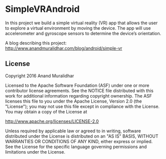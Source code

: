 SimpleVRAndroid
===============

In this project we build a simple virtual reality (VR) app that allows the user to explore a virtual environment by moving the device. 
The app will use accelerometer and gyroscope sensors to determine the device’s orientation.

A blog describing this project:
http://www.anandmuralidhar.com/blog/android/simple-vr

License
-------

Copyright 2016 Anand Muralidhar

Licensed to the Apache Software Foundation (ASF) under one or more contributor
license agreements.  See the NOTICE file distributed with this work for
additional information regarding copyright ownership.  The ASF licenses this
file to you under the Apache License, Version 2.0 (the "License"); you may not
use this file except in compliance with the License.  You may obtain a copy of
the License at

http://www.apache.org/licenses/LICENSE-2.0

Unless required by applicable law or agreed to in writing, software
distributed under the License is distributed on an "AS IS" BASIS, WITHOUT
WARRANTIES OR CONDITIONS OF ANY KIND, either express or implied.  See the
License for the specific language governing permissions and limitations under
the License.